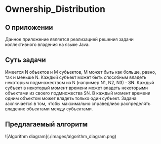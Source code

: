 # Ownership_Distribution
<h2>О приложении</h2>
<p>Данное приложение является реализацией решения задачи коллективного владения на языке Java.</p>
<h2>Суть задачи</h2>
<p>Имеется N объектов и M субъектов, M может быть как больше, равно,
так и меньше N. Каждый субъект может быть способным владеть некоторым
подмножеством из N (например N1, N2, N3) - SN. Каждый субъект в некоторый
момент времени может владеть некоторыми объектами из своего подмножества SN.
В каждый момент времени одним объектом может владеть только один субъект.
Задача заключается в том, чтобы максимально справедливо распределять владение
объектами между субъектами.</p>
<h2>Предлагаемый алгоритм</h2>
![Algorithm diagram](./images/algorithm_diagram.png)
